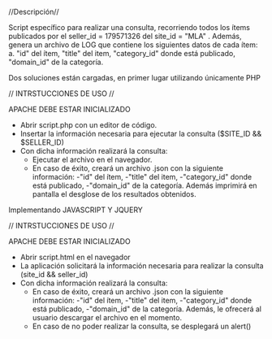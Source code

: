 //Descripción//

Script específico para realizar una consulta, recorriendo todos los ítems publicados por el seller_id = 179571326 del site_id = "MLA" . Además, genera un archivo de LOG que contiene los siguientes datos de cada ítem: a. "id" del ítem, "title" del item, "category_id" donde está publicado, "domain_id" de la categoría.

Dos soluciones están cargadas, en primer lugar utilizando únicamente PHP

// INTRSTUCCIONES DE USO //

APACHE DEBE ESTAR INICIALIZADO

- Abrir script.php con un editor de código.
- Insertar la información necesaria para ejecutar la consulta ($SITE_ID && $SELLER_ID)
- Con dicha información realizará la consulta:
	- Ejecutar el archivo en el navegador.
	- En caso de éxito, creará un archivo .json con la siguiente información:
		-"id" del ítem,
		-"title" del item,
		-"category_id" donde está publicado,
		-"domain_id" de la categoría.
	Además imprimirá en pantalla el desglose de los resultados obtenidos.
  
Implementando JAVASCRIPT Y JQUERY 
  
// INTRSTUCCIONES DE USO //

APACHE DEBE ESTAR INICIALIZADO

- Abrir script.html en el navegador
- La aplicación solicitará la información necesaria para realizar la consulta (site_id && seller_id)
- Con dicha información realizará la consulta:
	- En caso de éxito, creará un archivo .json con la siguiente información:
		-"id" del ítem,
		-"title" del item,
		-"category_id" donde está publicado,
		-"domain_id" de la categoría.
	Además, le ofrecerá al usuario descargar el archivo en el momento.
	- En caso de no poder realizar la consulta, se desplegará un alert()
